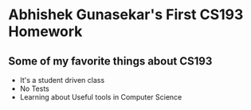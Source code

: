 # Abhishek Gunasekar's First CS193 Homework

## Some of my favorite things about CS193
- It's a student driven class
- No Tests
- Learning about Useful tools in Computer Science

